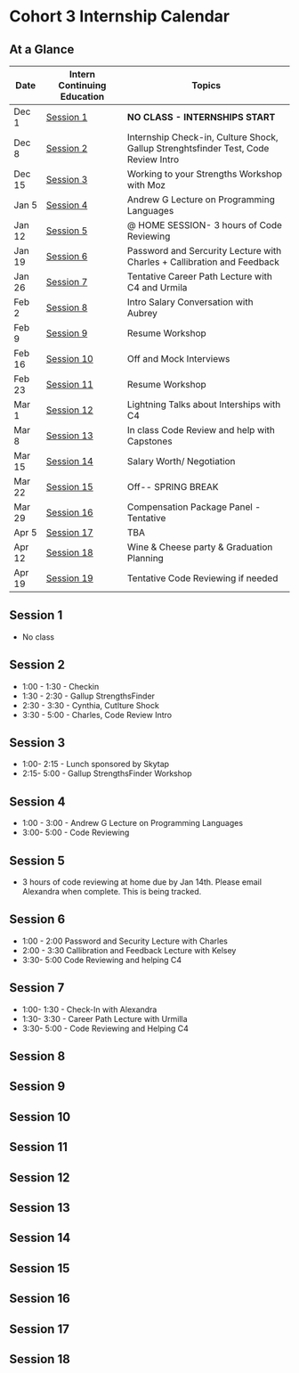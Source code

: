 # Cohort 3 Internship Calendar

## At a Glance

Date    | Intern Continuing Education         | Topics
--------|-------------------------------------|-----------------------------
Dec 1   | [Session 1](#session-1) | **NO CLASS - INTERNSHIPS START**
Dec 8   | [Session 2](#session-2)   | Internship Check-in, Culture Shock, Gallup Strenghtsfinder Test, Code Review Intro
Dec 15  | [Session 3](#session-3)   | Working to your Strengths Workshop with Moz
Jan 5   | [Session 4](#session-4)   | Andrew G Lecture on Programming Languages   
Jan 12  | [Session 5](#session-5)   | @ HOME SESSION- 3 hours of Code Reviewing
Jan 19  | [Session 6](#session-6)   | Password and Sercurity Lecture with Charles + Callibration and Feedback 
Jan 26  | [Session 7](#session-7)   | Tentative Career Path Lecture with C4 and Urmila 
Feb 2   | [Session 8](#session-8)   | Intro Salary Conversation with Aubrey
Feb 9   | [Session 9](#session-9)   | Resume Workshop 
Feb 16  | [Session 10](#session-10)   | Off and Mock Interviews
Feb 23  | [Session 11](#session-11)   | Resume Workshop 
Mar 1   | [Session 12](#session-12)   | Lightning Talks about Interships with C4 
Mar 8   | [Session 13](#session-13)   | In class Code Review and help with Capstones
Mar 15  | [Session 14](#session-14)   | Salary Worth/ Negotiation 
Mar 22  | [Session 15](#session-15)   | Off-- SPRING BREAK 
Mar 29  | [Session 16](#session-16)   | Compensation Package Panel - Tentative 
Apr 5   | [Session 17](#session-17)   | TBA 
Apr 12  | [Session 18](#session-18)   |Wine & Cheese party & Graduation Planning
Apr 19  | [Session 19](#session-19)   | Tentative Code Reviewing if needed


## Session 1
- No class

## Session 2
- 1:00 - 1:30 - Checkin
- 1:30 - 2:30 - Gallup StrengthsFinder
- 2:30 - 3:30 - Cynthia, Cutlture Shock
- 3:30 - 5:00 - Charles, Code Review Intro

## Session 3
- 1:00- 2:15 - Lunch sponsored by Skytap
- 2:15- 5:00 - Gallup StrengthsFinder Workshop

## Session 4
- 1:00 - 3:00 -  Andrew G Lecture on Programming Languages 
- 3:00- 5:00 - Code Reviewing

## Session 5
- 3 hours of code reviewing at home due by Jan 14th. Please email Alexandra when complete.  This is being tracked.

## Session 6
- 1:00 - 2:00 Password and Security Lecture with Charles
- 2:00 - 3:30 Callibration and Feedback Lecture with Kelsey 
- 3:30- 5:00 Code Reviewing and helping C4 

## Session 7
- 1:00- 1:30 -  Check-In with Alexandra 
- 1:30- 3:30 - Career Path Lecture with Urmilla 
- 3:30- 5:00 - Code Reviewing and Helping C4 

## Session 8

## Session 9

## Session 10

## Session 11 

## Session 12 

## Session 13 

## Session 14 

## Session 15 

## Session 16 

## Session 17 

## Session 18 

